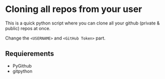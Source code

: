 # Cloning all repos from your user
This is a quick python script where you can clone all your github (private & public) repos at once.

Change the `<USERNAME>` and `<GitHub Token>` part. 
## Requierements 
- PyGithub
- gitpython 
